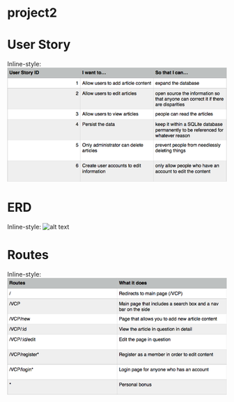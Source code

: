 # project2

# User Story

<!-- User Story to appear as a table image from pages -->
Inline-style:
![alt text](userStoryPic.png "User Story")

# ERD

<!-- ERD to appear as an image -->
Inline-style:
![alt text]()

<!-- draw.io img -->

# Routes

<!-- another image file -->

Inline-style:
![alt text](routesPic.png "Page Routes")
